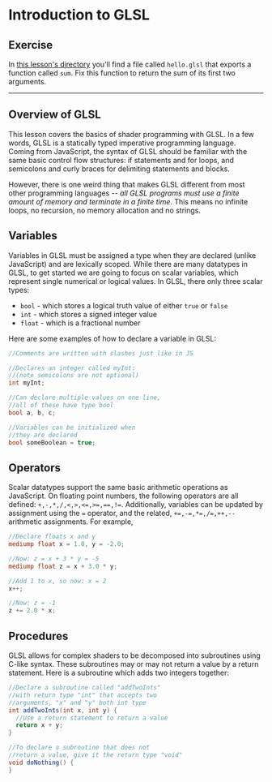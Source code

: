 # Introduction to GLSL

## Exercise

In <a href="/open/intro-1" target="_blank">this lesson's directory</a> you'll
find a file called `hello.glsl` that exports a function called `sum`. Fix this
function to return the sum of its first two arguments.

***

## Overview of GLSL

This lesson covers the basics of shader programming with GLSL. In a few words, GLSL is a statically typed imperative programming language. Coming from JavaScript, the syntax of GLSL should be familiar with the same basic control flow structures: if statements and for loops, and semicolons and curly braces for delimiting statements and blocks.

However, there is one weird thing that makes GLSL different from most other programming languages -- *all GLSL programs must use a finite amount of memory and terminate in a finite time*.  This means no infinite loops, no recursion, no memory allocation and no strings.

## Variables

Variables in GLSL must be assigned a type when they are declared (unlike JavaScript) and are lexically scoped. While there are many datatypes in GLSL, to get started we are going to focus on scalar variables, which represent single numerical or logical values. In GLSL, there only three scalar types:

* `bool` - which stores a logical truth value of either `true` or `false`
* `int` - which stores a signed integer value
* `float` - which is a fractional number

Here are some examples of how to declare a variable in GLSL:

```glsl
//Comments are written with slashes just like in JS

//Declares an integer called myInt:
//(note semicolons are not optional)
int myInt;

//Can declare multiple values on one line,
//all of these have type bool
bool a, b, c;

//Variables can be initialized when
//they are declared
bool someBoolean = true;
```

## Operators

Scalar datatypes support the same basic arithmetic operations as JavaScript.  On floating point numbers, the following operators are all defined: `+,-,*,/,<,>,<=,>=,==,!=`.  Additionally, variables can be updated by assignment using the `=` operator, and the related, `+=,-=,*=,/=,++,--` arithmetic assignments.  For example,

```glsl
//Declare floats x and y
mediump float x = 1.0, y = -2.0;

//Now: z = x + 3 * y = -5
mediump float z = x + 3.0 * y;

//Add 1 to x, so now: x = 2
x++;  

//Now: z = -1
z += 2.0 * x;
```

## Procedures

GLSL allows for complex shaders to be decomposed into subroutines using C-like syntax. These subroutines may or may not return a value by a return statement.  Here is a subroutine which adds two integers together:

```glsl
//Declare a subroutine called "addTwoInts"
//with return type "int" that accepts two
//arguments, "x" and "y" both int type
int addTwoInts(int x, int y) {
  //Use a return statement to return a value
  return x + y;
}

//To declare a subroutine that does not
//return a value, give it the return type "void"
void doNothing() {
}
```
